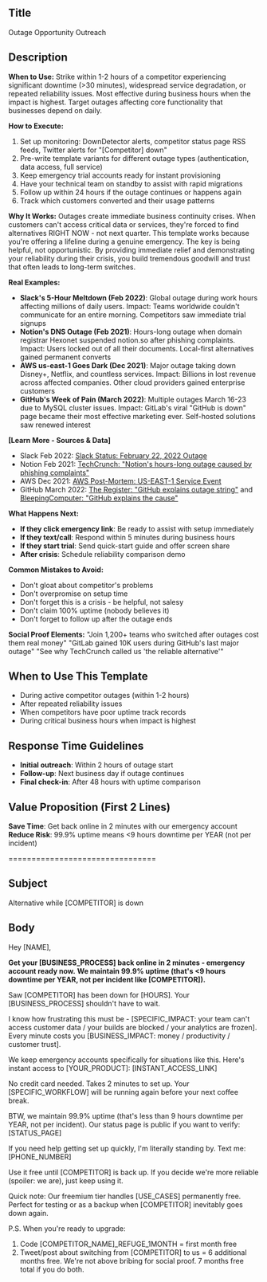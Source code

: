 ## Title
Outage Opportunity Outreach

## Description

**When to Use:**
Strike within 1-2 hours of a competitor experiencing significant downtime (>30 minutes), widespread service degradation, or repeated reliability issues. Most effective during business hours when the impact is highest. Target outages affecting core functionality that businesses depend on daily.

**How to Execute:**
1. Set up monitoring: DownDetector alerts, competitor status page RSS feeds, Twitter alerts for "[Competitor] down"
2. Pre-write template variants for different outage types (authentication, data access, full service)
3. Keep emergency trial accounts ready for instant provisioning
4. Have your technical team on standby to assist with rapid migrations
5. Follow up within 24 hours if the outage continues or happens again
6. Track which customers converted and their usage patterns

**Why It Works:**
Outages create immediate business continuity crises. When customers can't access critical data or services, they're forced to find alternatives RIGHT NOW - not next quarter. This template works because you're offering a lifeline during a genuine emergency. The key is being helpful, not opportunistic. By providing immediate relief and demonstrating your reliability during their crisis, you build tremendous goodwill and trust that often leads to long-term switches.

**Real Examples:**
- **Slack's 5-Hour Meltdown (Feb 2022)**: Global outage during work hours affecting millions of daily users. Impact: Teams worldwide couldn't communicate for an entire morning. Competitors saw immediate trial signups
- **Notion's DNS Outage (Feb 2021)**: Hours-long outage when domain registrar Hexonet suspended notion.so after phishing complaints. Impact: Users locked out of all their documents. Local-first alternatives gained permanent converts
- **AWS us-east-1 Goes Dark (Dec 2021)**: Major outage taking down Disney+, Netflix, and countless services. Impact: Billions in lost revenue across affected companies. Other cloud providers gained enterprise customers
- **GitHub's Week of Pain (March 2022)**: Multiple outages March 16-23 due to MySQL cluster issues. Impact: GitLab's viral "GitHub is down" page became their most effective marketing ever. Self-hosted solutions saw renewed interest

**[Learn More - Sources & Data]**
- Slack Feb 2022: [Slack Status: February 22, 2022 Outage](https://status.slack.com/2022-02-22)
- Notion Feb 2021: [TechCrunch: "Notion's hours-long outage caused by phishing complaints"](https://techcrunch.com/2021/02/15/notions-hours-long-outage-was-caused-by-phishing-complaints/)
- AWS Dec 2021: [AWS Post-Mortem: US-EAST-1 Service Event](https://aws.amazon.com/message/12721/)
- GitHub March 2022: [The Register: "GitHub explains outage string"](https://www.theregister.com/2022/03/24/github_outage_details/) and [BleepingComputer: "GitHub explains the cause"](https://www.bleepingcomputer.com/news/technology/github-explains-the-cause-behind-the-past-weeks-outages/)

**What Happens Next:**
- **If they click emergency link**: Be ready to assist with setup immediately
- **If they text/call**: Respond within 5 minutes during business hours
- **If they start trial**: Send quick-start guide and offer screen share
- **After crisis**: Schedule reliability comparison demo

**Common Mistakes to Avoid:**
- Don't gloat about competitor's problems
- Don't overpromise on setup time
- Don't forget this is a crisis - be helpful, not salesy
- Don't claim 100% uptime (nobody believes it)
- Don't forget to follow up after the outage ends

**Social Proof Elements:**
"Join 1,200+ teams who switched after outages cost them real money"
"GitLab gained 10K users during GitHub's last major outage"
"See why TechCrunch called us 'the reliable alternative'"

## When to Use This Template
- During active competitor outages (within 1-2 hours)
- After repeated reliability issues
- When competitors have poor uptime track records
- During critical business hours when impact is highest

## Response Time Guidelines
- **Initial outreach**: Within 2 hours of outage start
- **Follow-up**: Next business day if outage continues
- **Final check-in**: After 48 hours with uptime comparison

## Value Proposition (First 2 Lines)
**Save Time**: Get back online in 2 minutes with our emergency account
**Reduce Risk**: 99.9% uptime means <9 hours downtime per YEAR (not per incident)

================================

## Subject
Alternative while [COMPETITOR] is down

## Body
Hey [NAME],

**Get your [BUSINESS_PROCESS] back online in 2 minutes - emergency account ready now.**
**We maintain 99.9% uptime (that's <9 hours downtime per YEAR, not per incident like [COMPETITOR]).**

Saw [COMPETITOR] has been down for [HOURS]. Your [BUSINESS_PROCESS] shouldn't have to wait.

I know how frustrating this must be - [SPECIFIC_IMPACT: your team can't access customer data / your builds are blocked / your analytics are frozen]. Every minute costs you [BUSINESS_IMPACT: money / productivity / customer trust].

We keep emergency accounts specifically for situations like this. Here's instant access to [YOUR_PRODUCT]: [INSTANT_ACCESS_LINK]

No credit card needed. Takes 2 minutes to set up. Your [SPECIFIC_WORKFLOW] will be running again before your next coffee break.

BTW, we maintain 99.9% uptime (that's less than 9 hours downtime per YEAR, not per incident). Our status page is public if you want to verify: [STATUS_PAGE]

If you need help getting set up quickly, I'm literally standing by. Text me: [PHONE_NUMBER]

Use it free until [COMPETITOR] is back up. If you decide we're more reliable (spoiler: we are), just keep using it.

Quick note: Our freemium tier handles [USE_CASES] permanently free. Perfect for testing or as a backup when [COMPETITOR] inevitably goes down again.

P.S. When you're ready to upgrade:
1. Code [COMPETITOR_NAME]_REFUGE_1MONTH = first month free
2. Tweet/post about switching from [COMPETITOR] to us = 6 additional months free. We're not above bribing for social proof. 7 months free total if you do both.